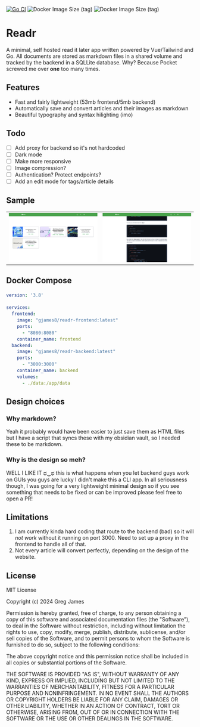 [![Go CI](https://github.com/gregyjames/readr/actions/workflows/go.yml/badge.svg)](https://github.com/gregyjames/readr/actions/workflows/go.yml)
![Docker Image Size (tag)](https://img.shields.io/docker/image-size/gjames8/readr-frontend/latest?label=Frontend)
![Docker Image Size (tag)](https://img.shields.io/docker/image-size/gjames8/readr-backend/latest?label=Backend)

# Readr
A minimal, self hosted read it later app written powered by Vue/Tailwind and Go. All documents are stored as markdown files in a shared volume and tracked by the backend in a SQLLite database. Why? Because Pocket screwed me over **one** too many times. 

## Features
- Fast and fairly lightweight (53mb frontend/5mb backend)
- Automatically save and convert articles and their images as markdown
- Beautiful typography and syntax hilighting (imo)

## Todo
- [ ] Add proxy for backend so it's not hardcoded
- [ ] Dark mode
- [ ] Make more responsive
- [ ] Image compression?
- [ ] Authentication? Protect endpoints?
- [ ] Add an edit mode for tags/article details

## Sample
<table>
  <tr>
    <td>
      <img src="https://github.com/gregyjames/readr/blob/main/samples/home.png?raw=true" width="750px"/>
    </td>
    <td>
      <img src="https://github.com/gregyjames/readr/blob/main/samples/article.png?raw=true" width="750px"/>
    </td>
  </tr>
</table>

## Docker Compose
```yaml
version: '3.8'

services:
  frontend:
    image: "gjames8/readr-frontend:latest"
    ports:
      - "8080:8080"
    container_name: frontend
  backend:
    image: "gjames8/readr-backend:latest"
    ports:
      - "3000:3000"
    container_name: backend
    volumes:
      - ./data:/app/data
```

## Design choices
### Why markdown?
Yeah it probably would have been easier to just save them as HTML files but I have a script that syncs these with my obsidian vault, so I needed these to be markdown. 
### Why is the design so meh?
WELL I LIKE IT ಥ‿ಥ this is what happens when you let backend guys work on GUIs you guys are lucky I didn't make this a CLI app. In all seriousness though, I was going for a very lightweight minimal design so if you see something that needs to be fixed or can be improved please feel free to open a PR! 

## Limitations
1. I am currently kinda hard coding that route to the backend (bad) so it will _not work_ without it running on port 3000. Need to set up a proxy in the frontend to handle all of that.
2. Not every article will convert perfectly, depending on the design of the website.

## License
MIT License

Copyright (c) 2024 Greg James

Permission is hereby granted, free of charge, to any person obtaining a copy
of this software and associated documentation files (the "Software"), to deal
in the Software without restriction, including without limitation the rights
to use, copy, modify, merge, publish, distribute, sublicense, and/or sell
copies of the Software, and to permit persons to whom the Software is
furnished to do so, subject to the following conditions:

The above copyright notice and this permission notice shall be included in all
copies or substantial portions of the Software.

THE SOFTWARE IS PROVIDED "AS IS", WITHOUT WARRANTY OF ANY KIND, EXPRESS OR
IMPLIED, INCLUDING BUT NOT LIMITED TO THE WARRANTIES OF MERCHANTABILITY,
FITNESS FOR A PARTICULAR PURPOSE AND NONINFRINGEMENT. IN NO EVENT SHALL THE
AUTHORS OR COPYRIGHT HOLDERS BE LIABLE FOR ANY CLAIM, DAMAGES OR OTHER
LIABILITY, WHETHER IN AN ACTION OF CONTRACT, TORT OR OTHERWISE, ARISING FROM,
OUT OF OR IN CONNECTION WITH THE SOFTWARE OR THE USE OR OTHER DEALINGS IN THE
SOFTWARE.
